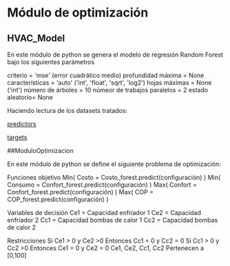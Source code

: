 # Módulo de optimización

## HVAC_Model

En este módulo de python se genera el modelo de regresión Random Forest bajo los siguientes parámetros

criterio = 'mse' (error cuadrático medio)
profundidad máxima = None
características = 'auto' ('int', 'float', 'sqrt', 'log2')
hojas máximas = None ('int')
número de árboles = 10
númeor de trabajos paralelos = 2 
estado aleatorio= None

Haciendo lectura de los datasets tratados:

[predictors](input/predictors.xlsx)

[targets](input/target.xlsx)

##ModuloOptimizacion

En este módulo de python se define el siguiente problema de optimización:

Funciones objetivo
Min( Costo = Costo_forest.predict(configuración) )
Min( Consumo = Confort_forest.predict(configuración) )
Max( Confort = Confort_forest.predict(configuración) )
Max( COP = COP_forest.predict(configuración) )

Variables de decisión
Ce1 = Capacidad enfriador 1
Ce2 = Capacidad enfriador 2
Cc1 = Capacidad bombas de calor 1
Cc2 = Capacidad bombas de calor 2

Restricciones
Si Ce1 > 0 y Ce2 >0 Entonces Cc1 = 0 y Cc2 = 0
Si Cc1 > 0 y Cc2 >0 Entonces Ce1 = 0 y Ce2 = 0
Ce1, Ce2, Cc1, Cc2 Pertenecen a [0,100]
